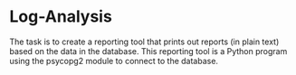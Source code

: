 # Log-Analysis
The task is to create a reporting tool that prints out reports (in plain text) based on the data in the database. This reporting tool is a Python program using the psycopg2 module to connect to the database.
